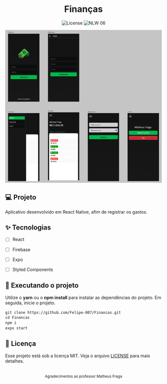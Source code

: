 <h1 align="center">
  Finanças
</h1>

<p align="center">
  <img alt="License" src="https://img.shields.io/static/v1?label=license&message=MIT&color=E51C44&labelColor=0A1033">

 <img src="https://img.shields.io/static/v1?label=NLW&message=06&color=E51C44&labelColor=0A1033" alt="NLW 06" />
</p>


![cover](.github/cover.PNG?style=flat)



## 💻 Projeto
Aplicativo desenvolvido em React Native, afim de registrar os gastos.

## ✨ Tecnologias

-   [ ] React
-   [ ] Firebase
-   [ ] Expo
-   [ ] Styled Components


## 🔖 Executando o projeto

Utilize o **yarn** ou o **npm install** para instalar as dependências do projeto.
Em seguida, inicie o projeto.

```cl
git clone https://github.com/Felipe-007/Financas.git
cd Financas
npm i
expo start
```

## 📄 Licença

Esse projeto está sob a licença MIT. Veja o arquivo [LICENSE](LICENSE.md) para mais detalhes.

<br />

<div align="center">
  <small>Agradecimentos ao professor Matheus Fraga</small>  
</div>